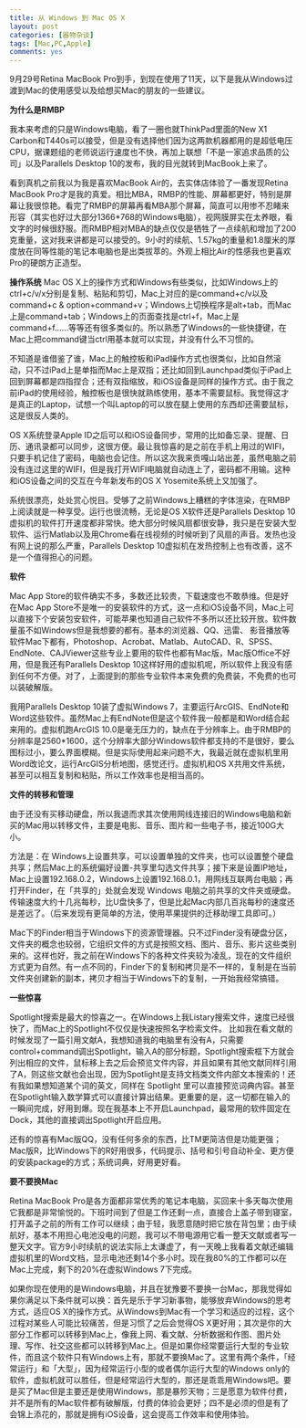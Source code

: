 ```yaml
---
title: 从 Windows 到 Mac OS X
layout: post
categories: [器物杂谈]
tags: [Mac,PC,Apple]
comments: yes
---
```


9月29号Retina MacBook Pro到手，到现在使用了11天，以下是我从Windows过渡到Mac的使用感受以及给想买Mac的朋友的一些建议。 

**为什么是RMBP** 

我本来考虑的只是Windows电脑，看了一圈也就ThinkPad里面的New X1 Carbon和T440s可以接受，但是没有选择他们因为这两款机器都用的是超低电压CPU，据课题组的老师说运行速度也不快，再加上联想「不是一家追求品质的公司」以及Parallels Desktop 10的发布，我的目光就转到MacBook上来了。 

看到真机之前我以为我是喜欢MacBook Air的，去实体店体验了一番发现Retina MacBook Pro才是我的真爱。相比MBA，RMBP的性能、屏幕都更好，特别是屏幕让我很惊艳。看完了RMBP的屏幕再看MBA那个屏幕，简直可以用惨不忍睹来形容（其实也好过大部分1366*768的Windows电脑），视网膜屏实在太养眼，看文字的时候很舒服。而RMBP相对MBA的缺点仅仅是牺牲了一点续航和增加了200克重量，这对我来讲都是可以接受的。9小时的续航、1.57kg的重量和1.8厘米的厚度放在同等性能的笔记本电脑也是出类拔萃的。外观上相比Air的性感我也更喜欢Pro的硬朗方正造型。 

**操作系统** Mac OS X上的操作方式和Windows有些类似，比如Windows上的ctrl+c/v/x分别是复制、粘贴和剪切，Mac上对应的是command+c/v以及command+c & option+command+v；Windows上切换程序是alt+tab，而Mac上是command+tab；Windows上的页面查找是ctrl+f，Mac上是command+f……等等还有很多类似的。所以熟悉了Windows的一些快捷键，在Mac上把command键当ctrl用基本就可以实现，并没有什么不习惯的。 

不知道是谁借鉴了谁，Mac上的触控板和iPad操作方式也很类似，比如自然滚动，只不过iPad上是单指而Mac上是双指；还比如回到Launchpad类似于iPad上回到屏幕都是四指捏合；还有双指缩放，和iOS设备是同样的操作方式。由于我之前iPad的使用经验，触控板也是很快就熟练使用，基本不需要鼠标。我觉得这才是真正的Laptop，试想一个叫Laptop的可以放在腿上使用的东西却还需要鼠标，这是很反人类的。 

OS X系统登录Apple ID之后可以和iOS设备同步，常用的比如备忘录、提醒、日历、通讯录都可以同步，这很方便。最让我惊喜的是之前在手机上用过的WIFI，只要手机记住了密码，电脑也会记住。所以这次我来贡嘎山站出差，虽然电脑之前没有连过这里的WIFI，但是我打开WIFI电脑就自动连上了，密码都不用输。这种和iOS设备之间的交互在今年新发布的OS X Yosemite系统上又加强了。 

系统很漂亮，处处赏心悦目。受够了之前Windows上糟糕的字体渲染，在RMBP上阅读就是一种享受。运行也很流畅，无论是OS X软件还是Parallels Desktop 10虚拟机的软件打开速度都非常快。绝大部分时候风扇都很安静，我只是在安装大型软件、运行Matlab以及用Chrome看在线视频的时候听到了风扇的声音。发热也没有网上说的那么严重，Parallels Desktop 10虚拟机在发热控制上也有改善，这不是一个值得担心的问题。 

**软件** 

Mac App Store的软件确实不多，多数还比较贵，下载速度也不敢恭维。但是好在Mac App Store不是唯一的安装软件的方式，这一点和iOS设备不同，Mac上可以直接下个安装包安软件，可能苹果也知道自己软件不多所以还比较开放。软件数量虽不如Windows但是我想要的都有。基本的浏览器、QQ、迅雷、 影音播放等软件Mac下都有，Photoshop、Acrobat、Matlab、AutoCAD、R、SPSS、EndNote、CAJViewer这些专业上要用的软件也都有Mac版，Mac版Office不好用，但是我还有Parallels Desktop 10这样好用的虚拟机呢，所以软件上我没有感到任何不方便。对了，上面提到的那些专业软件本来免费的免费装，不免费的也可以装破解版。 

我用Parallels Desktop 10装了虚拟Windows 7，主要运行ArcGIS、EndNote和Word这些软件。虽然Mac上有EndNote但是这个软件我一般都是和Word结合起来用的。虚拟机跑ArcGIS 10.0是毫无压力的，缺点在于分辨率上。由于RMBP的分辨率是2560*1600，这个分辨率大部分Windows软件都支持的不是很好，要么图标过小，要么界面模糊。但是实际使用起来问题不大，我最近就在虚拟机里用Word改论文，运行ArcGIS分析地图，感觉还行。虚拟机和OS X共用文件系统，甚至可以相互复制和粘贴，所以工作效率也是相当高的。 

**文件的转移和管理** 

由于还没有买移动硬盘，所以我退而求其次使用网线连接旧的Windows电脑和新买的Mac用以转移文件，主要是电影、音乐、图片和一些电子书，接近100G大小。 

方法是：在 Windows上设置共享，可以设置单独的文件夹，也可以设置整个硬盘共享；然后Mac上的系统偏好设置-共享里勾选文件共享；接下来是设置IP地址，Mac上设置192.168.0.2，Windows上设置192.168.0.1，用网线互联两台电脑；再打开Finder，在「共享的」处就会发现 Windows 电脑之前共享的文件夹或硬盘。传输速度大约十几兆每秒，比U盘快多了，但是比起Mac内部几百兆每秒的速度还是差远了。（后来发现有更简单的方法，使用苹果提供的迁移助理工具即可。） 

Mac下的Finder相当于Windows下的资源管理器。只不过Finder没有硬盘分区，文件夹的概念也较弱，它组织文件的方式是按照文档、图片、音乐、影片这些类别来的。这样也好，我之前在Windows下的各种文件夹较为凌乱，现在的文件组织方式更为自然。有一点不同的，Finder下的复制和拷贝是不一样的，复制是在当前文件夹创建新的副本，拷贝才相当于Windows下的复制，一开始我经常搞错。 

**一些惊喜** 

Spotlight搜索是最大的惊喜之一。在Windows上我Listary搜索文件，速度已经很快了，而Mac上的Spotlight不仅仅是快速按照名字检索文件。 比如我在看文献的时候发现了一篇引用文献A，我想知道我的电脑里有没有A，只需要control+command调出Spotlight，输入A的部分标题，Spotlight搜索框下方就会列出相应的文件，鼠标移上去之后会预览文件内容，并且如果有其他文献同样引用了A，则这些文献也会出现，因为Spotlight是支持文档类文件内部文本搜索的！还有我如果想知道某个词的英文，同样在 Spotlight 里可以直接预览词典内容。甚至在Spotlight输入数学算式可以直接计算出结果。更重要的是，这一切都在输入的一瞬间完成，好用到爆。现在我基本上不开启Launchpad，最常用的软件固定在Dock，其他的直接调出Spotlight开启应用。 

还有的惊喜有Mac版QQ，没有任何多余的东西，比TM更简洁但是功能更强；Mac版R，比Windows下的R好用很多，代码提示、括号和引号自动补全、更方便的安装package的方式；系统词典，好用更好看。 

**要不要换Mac** 

Retina MacBook Pro是各方面都非常优秀的笔记本电脑，买回来十多天每次使用它我都是非常愉悦的。下班时间到了但是工作还剩一点，直接合上盖子带到寝室，打开盖子之前的所有工作可以继续；由于轻，我愿意随时把它放在背包里；由于续航好，基本不用担心电池没电的问题，我可以不带电源用它看一整天文献或者写一整天文字。官方9小时续航的说法实际上太谦虚了，有一天晚上我看着文献还编辑虚拟机里的Word文档，显示电池还剩14个多小时。现在我80%的工作都可以在Mac上完成，剩下的20%在虚拟Windows 7下完成。

如果你现在使用的是Windows电脑，并且在犹豫要不要换一台Mac，那我觉得如果你满足以下条件就可以换：首先是乐于学习新事物，能够放弃Windows的思考方式，适应OS X的操作方式。从Windows到Mac有一个学习和适应的过程，这个过程对某些人可能比较痛苦，但是习惯了之后会觉得OS X更好用；其次是你的大部分工作都可以转移到Mac上，像我上网、看文献、分析数据和作图、图片处理、写作、社交这些都可以转移到Mac上。但是如果你经常要运行大型的专业软件，而且这个软件只有Windows上有，那就不要换Mac了。这里有两个条件，「经常运行」和「大型」，因为经常运行小型的或者偶尔运行大型的Windows only的软件，虚拟机就可以胜任，但是经常运行大型的，那还是乖乖用Windows吧。要是买了Mac但是主要还是使用Windows，那是暴殄天物；三是愿意为软件付费，并不是所有的Mac软件都有破解版，付费的体验会更好；四不是必须的但是有了会锦上添花的，那就是拥有iOS设备，这会提高工作效率和使用体验。